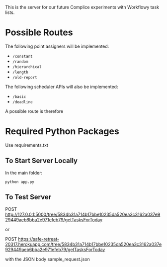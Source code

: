 This is the server for our future Complice experiments with Workflowy task lists.

# Possible Routes

The following point assigners will be implemented:

* `/constant`
* `/random`
* `/hierarchical`
* `/length`
* `/old-report`

The following scheduler APIs will also be implemented:

* `/basic`
* `/deadline`

A possible route is therefore

# Required Python Packages

Use requirements.txt


## To Start Server Locally

In the main folder:

```
python app.py
```

## To Test Server

POST http://127.0.0.1:5000/tree/5834b31a714b17bbe10235da520ea3c3162a037e929449aeb6bba2e971efeb79/getTasksForToday

or 

POST https://safe-retreat-20317.herokuapp.com/tree/5834b31a714b17bbe10235da520ea3c3162a037e929449aeb6bba2e971efeb79/getTasksForToday

with the JSON body sample_request.json